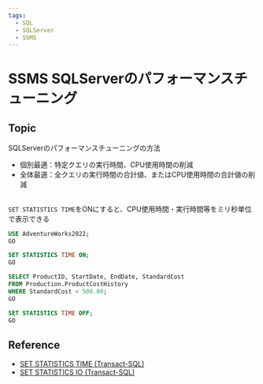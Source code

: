 ```yaml
---
tags:
  - SQL
  - SQLServer
  - SSMS
---
```


# SSMS SQLServerのパフォーマンスチューニング

## Topic

SQLServerのパフォーマンスチューニングの方法
- 個別最適：特定クエリの実行時間、CPU使用時間の削減
- 全体最適：全クエリの実行時間の合計値、またはCPU使用時間の合計値の削減

## 
`SET STATISTICS TIME`をONにすると、CPU使用時間・実行時間等をミリ秒単位で表示できる
```sql
USE AdventureWorks2022;
GO

SET STATISTICS TIME ON;
GO

SELECT ProductID, StartDate, EndDate, StandardCost
FROM Production.ProductCostHistory
WHERE StandardCost < 500.00;
GO

SET STATISTICS TIME OFF;
GO
```

## Reference
- [SET STATISTICS TIME (Transact-SQL)](https://learn.microsoft.com/ja-jp/sql/t-sql/statements/set-statistics-time-transact-sql?view=sql-server-ver16)
- [SET STATISTICS IO (Transact-SQL)](https://learn.microsoft.com/ja-jp/sql/t-sql/statements/set-statistics-io-transact-sql?view=sql-server-ver16)